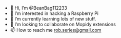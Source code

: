 - 👋 Hi, I’m @BeanBag112233
- 👀 I’m interested in hacking a Raspberry Pi
- 🌱 I’m currently learning lots of new stuff.
- 💞️ I’m looking to collaborate on Mopidy extensions
- 📫 How to reach me rob.series@gmail.com

<!---
BeanBag112233/BeanBag112233 is a ✨ special ✨ repository because its `README.md` (this file) appears on your GitHub profile.
You can click the Preview link to take a look at your changes.
--->
